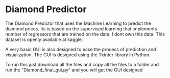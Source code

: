 # Diamond Predictor
The Diamond Predictor that uses the Machine Learning to predict the diamond prices. Its is based on the supervised learning that implements number of regressors that are trained on the data. I dont own this data. This dataset is openly available at kaggle. 

A very basic GUI is also designed to ease the process of prediction and visualization. 
The GUI is designed using the Tkinter library in Python.

To run this just download all the files and copy all the files to a folder and run the 
"Diamond_final_gui.py" and you will get the GUI designed 

